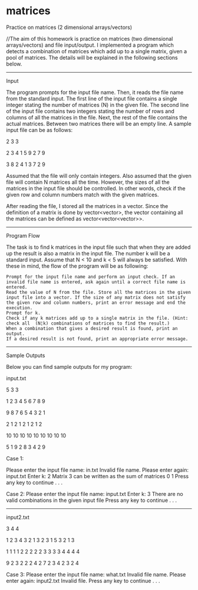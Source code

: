 # matrices
Practice on matrices (2 dimensional arrays/vectors)


//The aim of this homework is practice on matrices (two dimensional arrays/vectors) and file input/output. I implemented a program which detects a combination of matrices which add up to a single matrix, given a pool of matrices. The details will be explained in the following sections below.

**************************************
Input 

The program prompts for the input file name. Then, it reads the file name from the standard input. The first line of the input file contains a single integer stating the number of matrices (N) in the given file. The second line of the input file contains two integers stating the number of rows and columns of all the matrices in the file.  Next, the rest of the file contains the actual matrices. Between two matrices there will be an empty line. A sample input file can be as follows:

2
3 3

2 3 4
1 5 9
2 7 9

3 8 2
4 1 3
7 2 9

Assumed that the file will only contain integers. Also assumed that the given file will contain N matrices all the time. However, the sizes of all the matrices in the input file should be controlled. In other words, check if the given row and column numbers match with the given matrices. 

After reading the file, I stored all the matrices in a vector. Since the definition of a matrix is done by vector<vector<int>>, the vector containing all the matrices can be defined as vector<vector<vector<int>>>. 
  
***********************************************
Program Flow

The task is to find k matrices in the input file such that when they are added up the result is also a matrix in the input file. The number k will be a standard input. Assume that N < 10 and k < 5 will always be satisfied. With these in mind, the flow of the program will be as following:

	Prompt for the input file name and perform an input check. If an invalid file name is entered, ask again until a correct file name is entered.
	Read the value of N from the file. Store all the matrices in the given input file into a vector. If the size of any matrix does not satisfy the given row and column numbers, print an error message and end the execution.
	Prompt for k.
	Check if any k matrices add up to a single matrix in the file. (Hint: check all  (N¦k) combinations of matrices to find the result.)
	When a combination that gives a desired result is found, print an output.
	If a desired result is not found, print an appropriate error message.
  
************************************************************
Sample Outputs 

Below you can find sample outputs for my program:

input.txt

5
3 3

1 2 3
4 5 6
7 8 9

9 8 7
6 5 4
3 2 1

2 1 2
1 2 1
2 1 2

10 10 10
10 10 10
10 10 10

5 1 9
2 8 3
4 2 9

Case 1:

Please enter the input file name: in.txt
Invalid file name. Please enter again: input.txt
Enter k: 2
Matrix 3 can be written as the sum of matrices 0 1
Press any key to continue . . .

Case 2:
Please enter the input file name: input.txt
Enter k: 3
There are no valid combinations in the given input file
Press any key to continue . . .
******************************
input2.txt

3
4 4

1 2 3 4
3 2 1 3
2 3 1 5
3 2 1 3

1 1 1 1
2 2 2 2 2
3 3 3 3
4 4 4 4

9 2 3 2
2 2 4 2
7 2 3 4
2 3 2 4

Case 3:
Please enter the input file name: what.txt
Invalid file name. Please enter again: input2.txt
Invalid file.
Press any key to continue . . .



